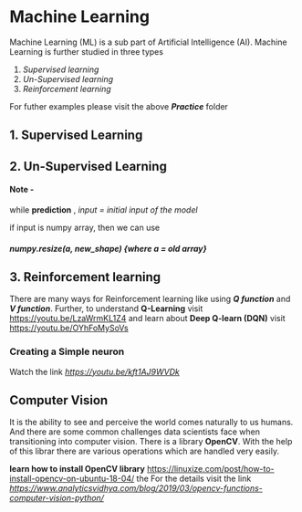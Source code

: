 # **Machine Learning** #

 Machine Learning (ML) is a sub part of Artificial Intelligence (AI). Machine Learning is further studied in three types

1.  _Supervised learning_
2.  _Un-Supervised learning_
3.  _Reinforcement learning_

For futher examples please visit the above **_Practice_** folder

## 1.     **Supervised Learning**

## 2.     **Un-Supervised Learning**

#### **Note -**
while **prediction** , _input = initial input of the model_

if input is numpy array, then we can use
##### numpy.resize(a, new_shape) {_where a = old array_}

## 3.     **Reinforcement learning** ##

  There are many ways for Reinforcement learning like using **_Q function_**  and **_V function_**. Further, to understand **Q-Learning** visit https://youtu.be/LzaWrmKL1Z4 and learn about **Deep Q-learn (DQN)** visit https://youtu.be/OYhFoMySoVs

  ### Creating a Simple neuron ###

  Watch the link _https://youtu.be/kft1AJ9WVDk_

  ## **Computer Vision** ##
  It is the ability to see and perceive the world comes naturally to us humans. And there are some common challenges data scientists face when transitioning into computer vision. There is a library **OpenCV**. With the help of this librar there are various operations which are handled very easily.

  **learn how to install OpenCV library** https://linuxize.com/post/how-to-install-opencv-on-ubuntu-18-04/ the For the details visit the link _https://www.analyticsvidhya.com/blog/2019/03/opencv-functions-computer-vision-python/_
